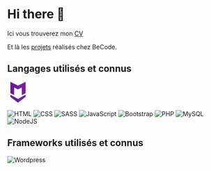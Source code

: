 # Hi there 👋

Ici vous trouverez mon [CV](../My-CV/CV_BAILLAIS_Frederique.pdf)

Et là les [projets](../Projets_realises/README.md) réalisés chez BeCode.

## Langages utilisés et connus

![alt text](https://github.com/adam-p/markdown-here/raw/master/src/common/images/icon48.png "Logo Title Text 1")

![HTML](html.svg "HTML") ![CSS](css.svg "CSS") ![SASS](sass.svg "SASS") ![JavaScript](javascript.svg "JavaScript") ![Bootstrap](bootstrap.svg "Bootstrap") ![PHP](php.svg "PHP") ![MySQL](mySQL.svg "MySQL") ![NodeJS](nodejs.svg "NodeJS")

## Frameworks utilisés et connus

![Wordpress](wordpress.svg "Wordpress")
